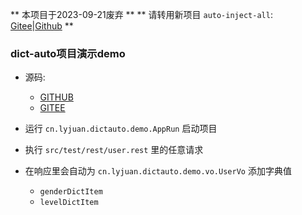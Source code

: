** 本项目于2023-09-21废弃 **
** 请转用新项目 `auto-inject-all`: [Gitee](https://gitee.com/CodeinChad/auto-inject-all)|[Github](https://github.com/Chad2li/auto-inject-all) **

### dict-auto项目演示demo
- 源码: 
  - [GITHUB](https://github.com/chad2li/dict-auto)
  - [GITEE](https://gitee.com/codeinchad/dict-auto)

- 运行 `cn.lyjuan.dictauto.demo.AppRun` 启动项目
- 执行 `src/test/rest/user.rest` 里的任意请求
- 在响应里会自动为 `cn.lyjuan.dictauto.demo.vo.UserVo` 添加字典值
  - `genderDictItem`
  - `levelDictItem`